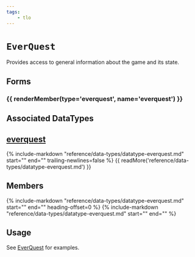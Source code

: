 ```yaml
---
tags:
    - tlo
---
```

# `EverQuest`

<!--tlo-desc-start-->
Provides access to general information about the game and its state.
<!--tlo-desc-end-->
## Forms
<!--tlo-forms-start-->
### {{ renderMember(type='everquest', name='everquest') }}
<!--tlo-forms-end-->

## Associated DataTypes

## [everquest](../data-types/datatype-everquest.md)
{%
  include-markdown "reference/data-types/datatype-everquest.md"
  start="<!--dt-desc-start-->"
  end="<!--dt-desc-end-->"
  trailing-newlines=false
%} {{ readMore('reference/data-types/datatype-everquest.md') }}

<h2>Members</h2>
{%
  include-markdown "reference/data-types/datatype-everquest.md"
  start="<!--dt-members-start-->"
  end="<!--dt-members-end-->"
  heading-offset=0
%}
{%
  include-markdown "reference/data-types/datatype-everquest.md"
  start="<!--dt-linkrefs-start-->"
  end="<!--dt-linkrefs-end-->"
%}

## Usage

See [EverQuest] for examples.
<!--tlo-linkrefs-start-->
[everquest]: ../data-types/datatype-everquest.md
<!--tlo-linkrefs-end-->
